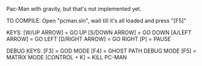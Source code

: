 Pac-Man with gravity, but that's not implemented yet.

TO COMPILE:
Open "pcman.sln", wait till it's all loaded and press "[F5]"

KEYS:
[W/UP ARROW] = GO UP
[S/DOWN ARROW] = GO DOWN
[A/LEFT ARROW] = GO LEFT
[D/RIGHT ARROW] = GO RIGHT
[P] = PAUSE

DEBUG KEYS:
[F3] = GOD MODE
[F4] = GHOST PATH DEBUG MODE
[F5] = MATRIX MODE
[CONTROL + K] = KILL PC-MAN

